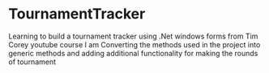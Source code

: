 # TournamentTracker
Learning to build a tournament tracker using .Net windows forms from Tim Corey youtube course
I am Converting the methods used in the project into generic methods and adding additional functionality for making the rounds of tournament
